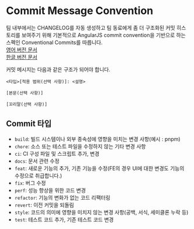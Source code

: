 # Commit Message Convention

팀 내부에서는 CHANGELOG를 자동 생성하고 팀 동료에게 좀 더 구조화된 커밋 히스토리를 보여주기 위해 기본적으로 AngularJS commit convention을 기반으로 하는 스펙인 Conventional Commits를 따릅니다.  
[영어 버전 문서](https://www.conventionalcommits.org/en/v1.0.0/)  
[한글 버전 문서](https://www.conventionalcommits.org/ko/v1.0.0/)

커밋 메시지는 다음과 같은 구조가 되어야 합니다.
``` text
<타입>[적용 범위(선택 사항)]: <설명>

[본문(선택 사항)]

[꼬리말(선택 사항)]
```

## Commit 타입
+ `build`: 빌드 시스템이나 외부 종속성에 영향을 미치는 변경 사항(예시 : pnpm)
+ `chore`: 소스 또는 테스트 파일을 수정하지 않는 기타 변경 사항
+ `ci`: CI 구성 파일 및 스크립트 추가, 변경
+ `docs`: 문서 관련 수정
+ `feat`: 새로운 기능의 추가, 기존 기능을 수정(FE의 경우 UI에 대한 변경도 기능의 수정으로 취급합니다.)
+ `fix`: 버그 수정
+ `perf`: 성능 향상을 위한 코드 변경
+ `refactor`: 기능의 변화가 없는 코드 리팩터링
+ `revert`: 이전 커밋을 되돌림
+ `style`: 코드의 의미에 영향을 미치지 않는 변경 사항(공백, 서식, 세미클론 누락 등)
+ `test`: 테스트 코드 추가, 기존 테스트 코드 변경
